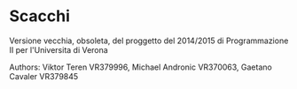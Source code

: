 # Scacchi

Versione vecchia, obsoleta, del proggetto del 2014/2015 di Programmazione II per l'Universita di Verona

Authors: Viktor Teren VR379996, Michael Andronic VR370063, Gaetano Cavaler VR379845
